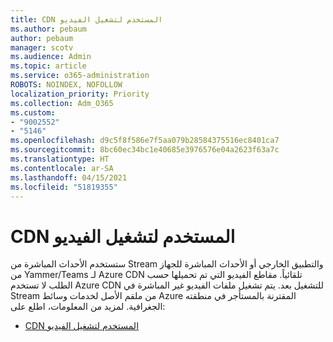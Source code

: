 ```yaml
---
title: CDN المستخدم لتشغيل الفيديو
ms.author: pebaum
author: pebaum
manager: scotv
ms.audience: Admin
ms.topic: article
ms.service: o365-administration
ROBOTS: NOINDEX, NOFOLLOW
localization_priority: Priority
ms.collection: Adm_O365
ms.custom:
- "9002552"
- "5146"
ms.openlocfilehash: d9c5f8f586e7f5aa079b28584375516ec8401ca7
ms.sourcegitcommit: 8bc60ec34bc1e40685e3976576e04a2623f63a7c
ms.translationtype: HT
ms.contentlocale: ar-SA
ms.lasthandoff: 04/15/2021
ms.locfileid: "51819355"
---
```

# <a name="cdn-used-for-video-playback"></a>CDN المستخدم لتشغيل الفيديو

ستستخدم الأحداث المباشرة من Stream والتطبيق الخارجي أو الأحداث المباشرة للجهاز من Yammer/Teams لـ Azure CDN تلقائياً. مقاطع الفيديو التي تم تحميلها حسب الطلب لا تستخدم Azure CDN للتشغيل بعد. يتم تشغيل ملفات الفيديو غير المباشرة في Stream من ملقم الأصل لخدمات وسائط Azure المقترنة بالمستأجر في منطقته الجغرافية. لمزيد من المعلومات، اطلع على:

- [CDN المستخدم لتشغيل الفيديو](https://docs.microsoft.com/stream/network-overview#cdn-used-for-video-playback)
